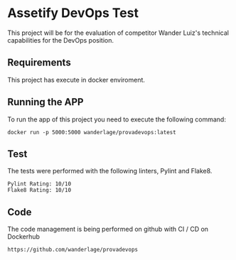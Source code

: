 # Assetify DevOps Test

This project will be for the evaluation of competitor Wander Luiz's technical capabilities for the DevOps position.

## Requirements

This project has execute in docker enviroment.

## Running the APP

To run the app of this project you need to execute the following command:

```console
docker run -p 5000:5000 wanderlage/provadevops:latest
```

## Test

The tests were performed with the following linters, Pylint and Flake8.

```console
Pylint Rating: 10/10
Flake8 Rating: 10/10
```
## Code

The code management is being performed on github with CI / CD on Dockerhub

```console
https://github.com/wanderlage/provadevops
```

